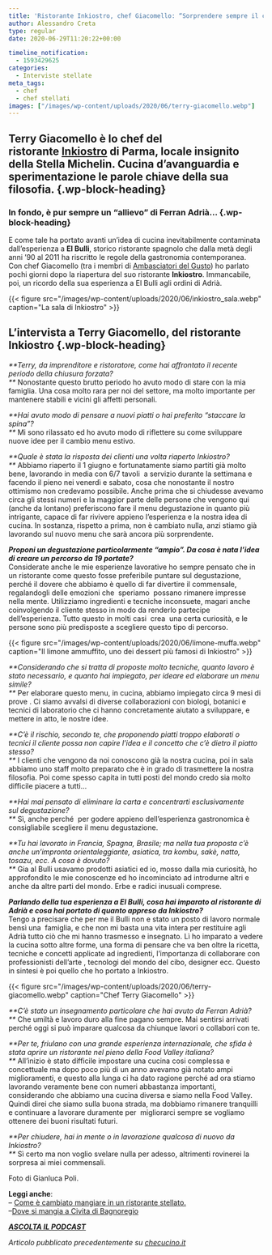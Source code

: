 ```yaml
---
title: 'Ristorante Inkiostro, chef Giacomello: “Sorprendere sempre il cliente”'
author: Alessandro Creta
type: regular
date: 2020-06-29T11:20:22+00:00

timeline_notification:
  - 1593429625
categories:
  - Interviste stellate
meta_tags:
  - chef
  - chef stellati
images: ["/images/wp-content/uploads/2020/06/terry-giacomello.webp"]
---
```

## **Terry Giacomello è lo chef del ristorante&nbsp;<a rel="noreferrer noopener" href="https://www.facebook.com/RistoranteInkiostro/" target="_blank">Inkiostro</a>&nbsp;di Parma, locale insignito della Stella Michelin. Cucina d&#8217;avanguardia e sperimentazione le parole chiave della sua filosofia.**  {.wp-block-heading}

### **In fondo, è pur sempre un &#8220;allievo&#8221; di Ferran Adrià&#8230;** {.wp-block-heading}

E come tale ha portato avanti un&#8217;idea di cucina inevitabilmente contaminata dall&#8217;esperienza a&nbsp;**El Bulli**, storico ristorante spagnolo che dalla metà degli anni &#8217;90 al 2011 ha riscritto le regole della gastronomia contemporanea.  
Con chef Giacomello (tra i membri di&nbsp;<a rel="noreferrer noopener" href="http://ambasciatoridelgusto.it/" target="_blank">Ambasciatori del Gusto</a>) ho parlato pochi giorni dopo la riapertura del suo ristorante&nbsp;**Inkiostro**. Immancabile, poi, un ricordo della sua esperienza a El Bulli agli ordini di Adrià.&nbsp;


{{< figure src="/images/wp-content/uploads/2020/06/inkiostro_sala.webp" caption="La sala di Inkiostro" >}}


## L&#8217;intervista a Terry Giacomello, del ristorante Inkiostro {.wp-block-heading}

_**Terry, da imprenditore e ristoratore, come hai affrontato il recente periodo della chiusura forzata?  
**_ Nonostante questo brutto periodo ho avuto modo di stare con la mia famiglia. Una cosa molto rara per noi del settore, ma molto importante per mantenere stabili e vicini gli affetti personali.&nbsp;  
  
_**Hai avuto modo di pensare a nuovi piatti o hai preferito “staccare la spina”?  
**_ Mi sono rilassato ed ho avuto modo di riflettere su come sviluppare nuove idee per il cambio menu estivo.  
  
_**Quale è stata la risposta dei clienti una volta riaperto Inkiostro?  
**_ Abbiamo riaperto il 1 giugno e fortunatamente siamo partiti già molto bene, lavorando in media con 6/7 tavoli &nbsp;a servizio durante la settimana e facendo il pieno nei venerdì e sabato, cosa che nonostante il nostro ottimismo non credevamo possibile. Anche prima che si chiudesse avevamo circa gli stessi numeri e la maggior parte delle persone che vengono qui (anche da lontano) preferiscono fare il menu degustazione in quanto più intrigante, capace di far rivivere appieno l&#8217;esperienza e la nostra idea di cucina. In sostanza, rispetto a prima, non è cambiato nulla, anzi stiamo già lavorando sul nuovo menu che sarà ancora più sorprendente.&nbsp;  
  
_**Proponi un degustazione particolarmente “ampio”. Da cosa è nata l’idea di&nbsp;creare un percorso da 19 portate?**_  
Considerate anche le mie esperienze lavorative ho sempre pensato che in un ristorante come questo fosse preferibile puntare sul degustazione, perché il dovere che abbiamo è quello di far divertire il commensale, regalandogli delle emozioni che &nbsp;speriamo &nbsp;possano rimanere impresse nella mente. Utilizziamo ingredienti e tecniche inconsuete, magari anche coinvolgendo il cliente stesso in modo da renderlo partecipe dell&#8217;esperienza. Tutto questo in molti casi &nbsp;crea &nbsp;una certa curiosità, e le persone sono più predisposte a scegliere questo tipo di percorso.


{{< figure src="/images/wp-content/uploads/2020/06/limone-muffa.webp" caption="Il limone ammuffito, uno dei dessert più famosi di Inkiostro" >}}


  
_**Considerando che si tratta di proposte molto tecniche, quanto lavoro è stato&nbsp;necessario, e quanto hai impiegato, per ideare ed elaborare un menu simile?  
**_ Per elaborare questo menu, in cucina, abbiamo impiegato circa 9 mesi di prove . Ci siamo avvalsi di diverse collaborazioni con biologi, botanici e tecnici di laboratorio che ci hanno concretamente aiutato a sviluppare, e mettere in atto, le nostre idee.&nbsp;  
  
_**C’è il rischio, secondo te, che proponendo piatti troppo elaborati o tecnici il&nbsp;cliente possa non capire l’idea e il concetto che c’è dietro il piatto stesso?  
**_ I clienti che vengono da noi conoscono già la nostra cucina, poi in sala abbiamo uno staff molto preparato che è in grado di trasmettere la nostra filosofia. Poi come spesso capita in tutti posti del mondo credo sia molto difficile piacere a tutti&#8230;&nbsp;  
  
_**Hai mai pensato di eliminare la carta e concentrarti esclusivamente sul&nbsp;degustazione?  
**_ Sì, anche perché &nbsp;per godere appieno dell&#8217;esperienza gastronomica è consigliabile scegliere il menu degustazione.&nbsp;  
  
_**Tu hai lavorato in Francia, Spagna, Brasile; ma nella tua proposta c’è anche&nbsp;un’impronta orientaleggiante, asiatica, tra kombu, sakè, natto, tosazu, ecc. A&nbsp;cosa è dovuto?  
**_ Gia al Bulli usavamo prodotti asiatici ed io, mosso dalla mia curiosità, ho approfondito le mie conoscenze ed ho incominciato ad introdurne altri e anche da altre parti del mondo. Erbe e radici inusuali comprese.&nbsp;  
  
_**Parlando della tua esperienza a El Bulli, cosa hai imparato al ristorante di Adrià&nbsp;e cosa hai portato di quanto appreso da Inkiostro?**_  
Tengo a precisare che per me il Bulli non e stato un posto di lavoro normale bensì una &nbsp;famiglia, e che non mi basta una vita intera per restituire agli Adrià tutto ciò che mi hanno trasmesso e insegnato. Lì ho imparato a vedere la cucina sotto altre forme, una forma di pensare che va ben oltre la ricetta, tecniche e concetti applicate ad ingredienti, l&#8217;importanza di collaborare con professionisti dell&#8217;arte , tecnologi del mondo del cibo, designer ecc.&nbsp;Questo in sintesi è poi quello che ho portato a Inkiostro.&nbsp;


{{< figure src="/images/wp-content/uploads/2020/06/terry-giacomello.webp" caption="Chef Terry Giacomello" >}}


_**C’è stato un insegnamento particolare che hai avuto da Ferran Adrià?  
**_ Che umiltà e lavoro duro alla fine pagano sempre.&nbsp;Mai sentirsi arrivati perché oggi si può imparare qualcosa da chiunque lavori o collabori con te.&nbsp;  
  
_**Per te, friulano con una grande esperienza internazionale, che sfida è stata aprire un ristorante nel pieno della Food Valley&nbsp;italiana?  
**_ All&#8217;inizio è stato difficile impostare una cucina cosi complessa e concettuale ma dopo poco più di un anno avevamo già notato ampi miglioramenti, e questo alla lunga ci ha dato ragione perché ad ora stiamo lavorando veramente bene con numeri abbastanza importanti, considerando che abbiamo una cucina diversa e siamo nella Food Valley. Quindi direi che siamo sulla buona strada, ma dobbiamo rimanere tranquilli e continuare a lavorare duramente per &nbsp;migliorarci sempre se vogliamo ottenere dei buoni risultati futuri.&nbsp;  
  
_**Per chiudere, hai in mente o in lavorazione qualcosa di nuovo da Inkiostro?  
**_ Sì certo ma non voglio svelare nulla per adesso, altrimenti rovinerei la sorpresa ai miei commensali.

Foto di Gianluca Poli.

**Leggi anche**:  
&#8211; <a rel="noreferrer noopener" href="https://aleepepe.com/2020/06/24/come-e-cambiato-mangiare-ristorante/" target="_blank">Come è cambiato mangiare in un ristorante stellato.</a>  
&#8211;<a rel="noreferrer noopener" href="https://aleepepe.com/2020/05/25/dove-si-mangia-civita-bagnoregio/" target="_blank">Dove si mangia a Civita di Bagnoregio</a>

<p class="has-text-align-center">
  <em><strong><a rel="noreferrer noopener" href="https://apple.co/352xcOm" target="_blank">ASCOLTA IL PODCAST</a></strong></em>
</p>

_Articolo pubblicato precedentemente su <a href="https://www.checucino.it/" target="_blank" rel="noreferrer noopener">checucino.it</a>_